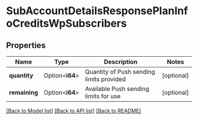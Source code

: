 # SubAccountDetailsResponsePlanInfoCreditsWpSubscribers

## Properties

Name | Type | Description | Notes
------------ | ------------- | ------------- | -------------
**quantity** | Option<**i64**> | Quantity of Push sending limits provided | [optional]
**remaining** | Option<**i64**> | Available Push sending limits for use | [optional]

[[Back to Model list]](../README.md#documentation-for-models) [[Back to API list]](../README.md#documentation-for-api-endpoints) [[Back to README]](../README.md)


